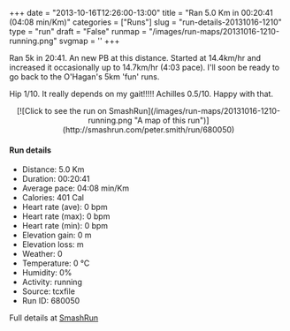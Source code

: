 +++
date = "2013-10-16T12:26:00-13:00"
title = "Ran 5.0 Km in 00:20:41 (04:08 min/Km)"
categories = ["Runs"]
slug = "run-details-20131016-1210"
type = "run"
draft = "False"
runmap = "/images/run-maps/20131016-1210-running.png"
svgmap = '<polyline points="">'
+++

Ran 5k in 20:41. An new PB at this distance. Started at 14.4km/hr and increased it occasionally up to 14.7km/hr (4:03 pace). I'll soon be ready to go back to the O'Hagan's 5km 'fun' runs. 

Hip 1/10. It really depends on my gait!!!!!
Achilles 0.5/10.  Happy with that. 

<!--more-->

<center>
[![Click to see the run on SmashRun](/images/run-maps/20131016-1210-running.png "A map of this run")](http://smashrun.com/peter.smith/run/680050)
</center>

#### Run details

* Distance: 5.0 Km
* Duration: 00:20:41
* Average pace: 04:08 min/Km
* Calories: 401 Cal
* Heart rate (ave): 0 bpm
* Heart rate (max): 0 bpm
* Heart rate (min): 0 bpm
* Elevation gain: 0 m
* Elevation loss:  m
* Weather: 0
* Temperature: 0 &deg;C
* Humidity: 0%
* Activity: running
* Source: tcxfile
* Run ID: 680050

Full details at [SmashRun](http://smashrun.com/peter.smith/run/680050)